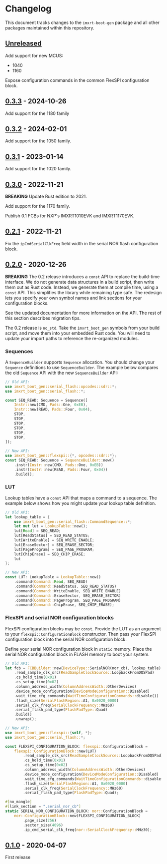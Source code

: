 # Changelog

This document tracks changes to the `imxrt-boot-gen` package and all other
packages maintained within this repository.

## [Unreleased]

Add support for new MCUS:

- 1040
- 1160

Expose configuration commands in the common FlexSPI configuration block.

## [0.3.3] - 2024-10-26

Add support for the 1180 family

## [0.3.2] - 2024-02-01

Add support for the 1050 family.

## [0.3.1] - 2023-01-14

Add support for the 1020 family.

## [0.3.0] - 2022-11-21

**BREAKING** Update Rust edition to 2021.

Add support for the 1170 family.

Publish 0.1 FCBs for NXP's IMXRT1010EVK and IMXRT1170EVK.

## [0.2.1] - 2022-11-21

Fix the `ipCmdSerialClkFreq` field width in the serial NOR flash configuration
block.

## [0.2.0] - 2020-12-26

**BREAKING** The 0.2 release introduces a `const` API to replace the build-time
interface. We do not generate data structures in a build script, then write them
out as Rust code. Instead, we generate them at compile time, using a `const` API.
This simplifies the library while remaining type safe. The redesign lets you
specify your own symbol names and link sections for your configuration blocks.

See the updated documentation for more information on the API. The rest of this
section describes migration tips.

The 0.2 release is `no_std`. Take the `imxrt_boot_gen` symbols from your build
script, and move them into your embedded Rust code. You will need to update
your import paths to reference the re-organized modules.

### Sequences

A `SequenceBuilder` supports `Sequence` allocation. You should change your
`Sequence` definitions to use `SequenceBuilder`. The example below compares
the old `Sequence` API with the new `SequenceBuilder` API:

```rust
// Old API:
use imxrt_boot_gen::serial_flash::opcodes::sdr::*;
use imxrt_boot_gen::serial_flash::*;

const SEQ_READ: Sequence = Sequence([
    Instr::new(CMD, Pads::One, 0xEB),
    Instr::new(READ, Pads::Four, 0x04),
    STOP,
    STOP,
    STOP,
    STOP,
    STOP,
    STOP,
]);

// New API:
use imxrt_boot_gen::flexspi::{*, opcodes::sdr::*};
const SEQ_READ: Sequence = SequenceBuilder::new()
    .instr(Instr::new(CMD, Pads::One, 0xEB))
    .instr(Instr::new(READ, Pads::Four, 0x04))
    .build();
```

### LUT

Lookup tables have a `const` API that maps a command to a sequence. The example
below shows how you might update your lookup table definition.

```rust
// Old API:
let lookup_table = {
    use imxrt_boot_gen::serial_flash::CommandSequence::*;
    let mut lut = LookupTable::new();
    lut[Read] = SEQ_READ;
    lut[ReadStatus] = SEQ_READ_STATUS;
    lut[WriteEnable] = SEQ_WRITE_ENABLE;
    lut[EraseSector] = SEQ_ERASE_SECTOR;
    lut[PageProgram] = SEQ_PAGE_PROGRAM;
    lut[ChipErase] = SEQ_CHIP_ERASE;
    lut
};

// New API:
const LUT: LookupTable = LookupTable::new()
    .command(Command::Read, SEQ_READ)
    .command(Command::ReadStatus, SEQ_READ_STATUS)
    .command(Command::WriteEnable, SEQ_WRITE_ENABLE)
    .command(Command::EraseSector, SEQ_ERASE_SECTOR)
    .command(Command::PageProgram, SEQ_PAGE_PROGRAM)
    .command(Command::ChipErase, SEQ_CHIP_ERASE);
```

### FlexSPI and serial NOR configuration blocks

FlexSPI configuration blocks may be `const`. Provide the LUT as an argument
to your `flexspi::ConfigurationBlock` constructor. Then pass your FlexSPI
configuration block into the serial NOR configuration block.

Define your serial NOR configuration block in `static` memory. Place the serial
NOR configuration block in FLASH memory to boot your system.

```rust
// Old API:
let fcb = FCBBuilder::new(DeviceType::SerialNOR(nor_cb), lookup_table)
    .read_sample_clk_src(ReadSampleClockSource::LoopbackFromDQSPad)
    .cs_hold_time(0x01)
    .cs_setup_time(0x02)
    .column_address_width(ColumnAddressWidth::OtherDevices)
    .device_mode_configuration(DeviceModeConfiguration::Disabled)
    .wait_time_cfg_commands(WaitTimeConfigurationCommands::disable())
    .flash_size(SerialFlashRegion::A1, 0x0020_0000)
    .serial_clk_freq(SerialClockFrequency::MHz60)
    .serial_flash_pad_type(FlashPadType::Quad)
    .build()
    .unwrap();

// New API:
use imxrt_boot_gen::flexspi::{self, *};
use imxrt_boot_gen::serial_flash::*;

const FLEXSPI_CONFIGURATION_BLOCK: flexspi::ConfigurationBlock =
    flexspi::ConfigurationBlock::new(LUT)
        .read_sample_clk_src(ReadSampleClockSource::LoopbackFromDQSPad)
        .cs_hold_time(0x01)
        .cs_setup_time(0x02)
        .column_address_width(ColumnAddressWidth::OtherDevices)
        .device_mode_configuration(DeviceModeConfiguration::Disabled)
        .wait_time_cfg_commands(WaitTimeConfigurationCommands::disable())
        .flash_size(SerialFlashRegion::A1, 0x0020_0000)
        .serial_clk_freq(SerialClockFrequency::MHz60)
        .serial_flash_pad_type(FlashPadType::Quad);

#[no_mangle]
#[link_section = ".serial_nor_cb"]
static SERIAL_NOR_CONFIGURATION_BLOCK: nor::ConfigurationBlock =
    nor::ConfigurationBlock::new(FLEXSPI_CONFIGURATION_BLOCK)
        .page_size(256)
        .sector_size(4096)
        .ip_cmd_serial_clk_freq(nor::SerialClockFrequency::MHz30);
```

## [0.1.0] - 2020-04-07

First release

[Unreleased]: https://github.com/imxrt-rs/imxrt-boot-gen/compare/v0.3.0...HEAD
[0.3.3]: https://github.com/imxrt-rs/imxrt-boot-gen/compare/v0.3.2...v0.3.3
[0.3.2]: https://github.com/imxrt-rs/imxrt-boot-gen/compare/v0.3.1...v0.3.2
[0.3.1]: https://github.com/imxrt-rs/imxrt-boot-gen/compare/v0.3.0...v0.3.1
[0.3.0]: https://github.com/imxrt-rs/imxrt-boot-gen/compare/v0.2.1...v0.3.0
[0.2.1]: https://github.com/imxrt-rs/imxrt-boot-gen/compare/v0.2.0...v0.2.1
[0.2.0]: https://github.com/imxrt-rs/imxrt-boot-gen/compare/v0.1.0...v0.2.0
[0.1.0]: https://github.com/imxrt-rs/imxrt-boot-gen/releases/tag/v0.1.0
